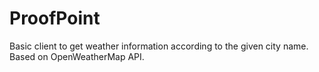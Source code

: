 # ProofPoint

Basic client to get weather information according to the given city name.
Based on OpenWeatherMap API.
